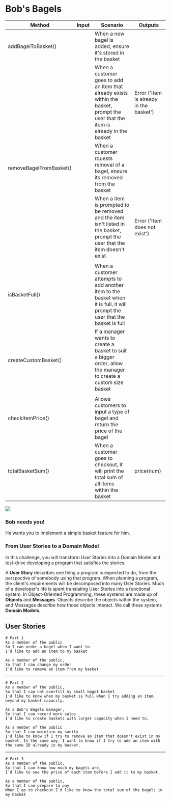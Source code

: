 # Bob's Bagels

| Method                  | Input | Scenario                                                                                                                          | Outputs                                 |
|-------------------------|-------|-----------------------------------------------------------------------------------------------------------------------------------|-----------------------------------------|
| addBagelToBasket()      |       | When a new bagel is added, ensure it's stored in the basket                                                                       |                                         |
|                         |       | When a customer goes to add an item that already exists within the basket, prompt the user that the item is already in the basket | Error ('Item is already in the basket') |
| removeBagelFromBasket() |       | When a customer rquests removal of a bagel, ensure its removed from the basket                                                    |                                         |
|                         |       | When a item is prompted to be removed and the item isn't listed in the basket, prompt the user that the item doesn't exist        | Error ('Item does not exist')           |
|                         |       |                                                                                                                                   |                                         |
| isBasketFull()          |       | When a customer attempts to add another item to the basket when it is full, it will prompt the user that the basket is full       |                                         |
| createCustomBasket()    |       | If a manager wants to create a basket to suit a bigger order, allow the manager to create a custom size basket                    |                                         |
|                         |       |                                                                                                                                   |                                         |
| checkItemPrice()        |       | Allows customers to input a type of bagel and return the price of the bagel                                                       |                                         |
| totalBasketSum()        |       | When a customer goes to checkout, it will print the total sum of all items within the basket                                      | price(num)                              |

![](./_images/bagels.jpg)

### Bob needs you!

He wants you to implement a simple basket feature for him.

### From User Stories to a Domain Model

In this challenge, you will transform User Stories into a Domain Model and test-drive developing a program that satisfies the stories.

A **User Story** describes one thing a program is expected to do, from the perspective of somebody using that program. When planning a program, the client's requirements will be decomposed into many User Stories. Much of a developer's life is spent translating User Stories into a functional system. In Object-Oriented Programming, these systems are made up of **Objects** and **Messages**. Objects describe the objects within the system, and Messages describe how those objects interact. We call these systems **Domain Models**.


## User Stories

```
# Part 1
As a member of the public
So I can order a bagel when I want to
I'd like to add an item to my basket

As a member of the public,
So that I can change my order
I'd like to remove an item from my basket
```
---
```
# Part 2
As a member of the public,
So that I can not overfill my small bagel basket
I'd like to know when my basket is full when I try adding an item beyond my basket capacity.

As a Bob's Bagels manager,
So that I can record more sales
I’d like to create baskets with larger capacity when I need to.

As a member of the public
So that I can maintain my sanity
I'd like to know if I try to remove an item that doesn't exist in my basket. In the same way, I want to know if I try to add an item with the same ID already in my basket.
```
---
```
# Part 3
As a member of the public,
So that I can know how much my bagels are,
I’d like to see the price of each item before I add it to my basket.

As a member of the public,
So that I can prepare to pay
When I go to checkout I'd like to know the total sum of the bagels in my basket
```
